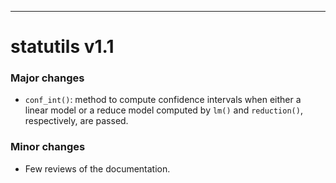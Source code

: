 ---
# statutils v1.1

### Major changes

* `conf_int()`: method to compute confidence intervals when either a linear 
model or a reduce model computed by `lm()` and `reduction()`, respectively, are 
passed.

### Minor changes

* Few reviews of the documentation.
  